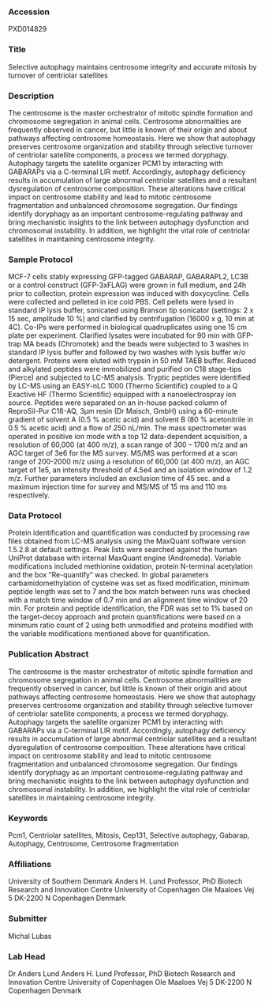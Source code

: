 ### Accession
PXD014829

### Title
Selective autophagy maintains centrosome integrity and accurate mitosis by turnover of centriolar satellites

### Description
The centrosome is the master orchestrator of mitotic spindle formation and chromosome segregation in animal cells. Centrosome abnormalities are frequently observed in cancer, but little is known of their origin and about pathways affecting centrosome homeostasis. Here we show that autophagy preserves centrosome organization and stability through selective turnover of centriolar satellite components, a process we termed doryphagy. Autophagy targets the satellite organizer PCM1 by interacting with GABARAPs via a C-terminal LIR motif. Accordingly, autophagy deficiency results in accumulation of large abnormal centriolar satellites and a resultant dysregulation of centrosome composition. These alterations have critical impact on centrosome stability and lead to mitotic centrosome fragmentation and unbalanced chromosome segregation. Our findings identify doryphagy as an important centrosome-regulating pathway and bring mechanistic insights to the link between autophagy dysfunction and chromosomal instability. In addition, we highlight the vital role of centriolar satellites in maintaining centrosome integrity.

### Sample Protocol
MCF-7 cells stably expressing GFP-tagged GABARAP, GABARAPL2, LC3B or a control construct (GFP-3xFLAG) were grown in full medium, and 24h prior to collection, protein expression was induced with doxycycline. Cells were collected and pelleted in ice cold PBS. Cell pellets were lysed in standard IP lysis buffer, sonicated using Branson tip sonicator (settings: 2 x 15 sec, amplitude 10 %) and clarified by centrifugation (16000 x g, 10 min at 4C). Co-IPs were performed in biological quadruplicates using one 15 cm plate per experiment. Clarified lysates were incubated for 90 min with GFP-trap MA beads (Chromotek) and the beads were subjected to 3 washes in standard IP lysis buffer and followed by two washes with lysis buffer w/o detergent. Proteins were eluted with trypsin in 50 mM TAEB buffer. Reduced and alkylated peptides were immobilized and purified on C18 stage-tips (Pierce) and subjected to LC-MS analysis. Tryptic peptides were identified by LC-MS using an EASY-nLC 1000 (Thermo Scientific) coupled to a Q Exactive HF (Thermo Scientific) equipped with a nanoelectrospray ion source. Peptides were separated on an in-house packed column of ReproSil-Pur C18-AQ, 3µm resin (Dr Maisch, GmbH) using a 60-minute gradient of solvent A (0.5 % acetic acid) and solvent B (80 % acetonitrile in 0.5 % acetic acid) and a flow of 250 nL/min. The mass spectrometer was operated in positive ion mode with a top 12 data-dependent acquisition, a resolution of 60,000 (at 400 m/z), a scan range of 300 – 1700 m/z and an AGC target of 3e6 for the MS survey. MS/MS was performed at a scan range of 200-2000 m/z using a resolution of 60,000 (at 400 m/z), an AGC target of 1e5, an intensity threshold of 4.5e4 and an isolation window of 1.2 m/z. Further parameters included an exclusion time of 45 sec. and a maximum injection time for survey and MS/MS of 15 ms and 110 ms respectively.

### Data Protocol
Protein identification and quantification was conducted by processing raw files obtained from LC-MS analysis using the MaxQuant software version 1.5.2.8 at default settings. Peak lists were searched against the human UniProt database with internal MaxQuant engine (Andromeda). Variable modifications included methionine oxidation, protein N-terminal acetylation and the box “Re-quantify” was checked. In global parameters carbamidomethylation of cysteine was set as fixed modification, minimum peptide length was set to 7 and the box match between runs was checked with a match time window of 0.7 min and an alignment time window of 20 min. For protein and peptide identification, the FDR was set to 1% based on the target-decoy approach and protein quantifications were based on a minimum ratio count of 2 using both unmodified and proteins modified with the variable modifications mentioned above for quantification.

### Publication Abstract
The centrosome is the master orchestrator of mitotic spindle formation and chromosome segregation in animal cells. Centrosome abnormalities are frequently observed in cancer, but little is known of their origin and about pathways affecting centrosome homeostasis. Here we show that autophagy preserves centrosome organization and stability through selective turnover of centriolar satellite components, a process we termed doryphagy. Autophagy targets the satellite organizer PCM1 by interacting with GABARAPs via a C-terminal LIR motif. Accordingly, autophagy deficiency results in accumulation of large abnormal centriolar satellites and a resultant dysregulation of centrosome composition. These alterations have critical impact on centrosome stability and lead to mitotic centrosome fragmentation and unbalanced chromosome segregation. Our findings identify doryphagy as an important centrosome-regulating pathway and bring mechanistic insights to the link between autophagy dysfunction and chromosomal instability. In addition, we highlight the vital role of centriolar satellites in maintaining centrosome integrity.

### Keywords
Pcm1, Centriolar satellites, Mitosis, Cep131, Selective autophagy, Gabarap, Autophagy, Centrosome, Centrosome fragmentation

### Affiliations
University of Southern Denmark
Anders H. Lund Professor, PhD  Biotech Research and Innovation Centre University of Copenhagen Ole Maaloes Vej 5 DK-2200 N Copenhagen Denmark

### Submitter
Michal Lubas

### Lab Head
Dr Anders Lund
Anders H. Lund Professor, PhD  Biotech Research and Innovation Centre University of Copenhagen Ole Maaloes Vej 5 DK-2200 N Copenhagen Denmark


